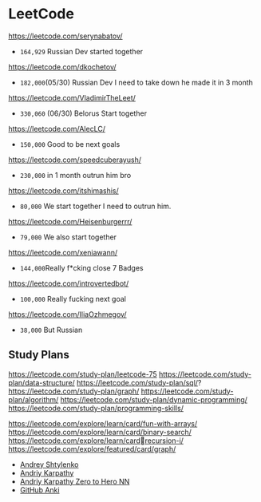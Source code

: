 # LeetCode


https://leetcode.com/serynabatov/
- `164,929` Russian Dev started together

https://leetcode.com/dkochetov/
- `182,000`(05/30) Russian Dev I need to take down he made it in 3 month

https://leetcode.com/VladimirTheLeet/
- `330,060` (06/30) Belorus Start together

https://leetcode.com/AlecLC/
- `150,000` Good to be next goals

https://leetcode.com/speedcuberayush/
- `230,000` in 1 month outrun him bro

https://leetcode.com/itshimashis/
- `80,000` We start together I need to outrun him.

https://leetcode.com/Heisenburgerrr/
- `79,000` We also start together

https://leetcode.com/xeniawann/
- `144,000`Really f*cking close 7 Badges

https://leetcode.com/introvertedbot/
- `100,000` Really fucking next goal

https://leetcode.com/IliaOzhmegov/
- `38,000` But Russian



## Study Plans

https://leetcode.com/study-plan/leetcode-75
https://leetcode.com/study-plan/data-structure/
https://leetcode.com/study-plan/sql/?
https://leetcode.com/study-plan/graph/
https://leetcode.com/study-plan/algorithm/
https://leetcode.com/study-plan/dynamic-programming/
https://leetcode.com/study-plan/programming-skills/

https://leetcode.com/explore/learn/card/fun-with-arrays/
https://leetcode.com/explore/learn/card/binary-search/
https://leetcode.com/explore/learn/cardrecursion-i/
https://leetcode.com/explore/featured/card/graph/

- [Andrey Shtylenko](https://www.linkedin.com/in/shtylenko/)
- [Andriy Karpathy](https://www.youtube.com/watch?v=j0z4FweCy4M)
- [Andriy Karpathy Zero to Hero NN](https://github.com/karpathy/nn-zero-to-hero)
- [GitHub Anki](https://github.com/karpathy?tab=repositories)

